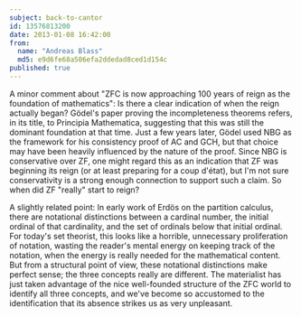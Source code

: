 ```yaml
---
subject: back-to-cantor
id: 13576813200
date: 2013-01-08 16:42:00
from:
  name: "Andreas Blass"
  md5: e9d6fe68a506efa2ddedad8ced1d154c
published: true
---
```

A minor comment about "ZFC is now approaching 100 years of reign as the foundation of mathematics": Is there a clear indication of when the reign actually began? Gödel's paper proving the incompleteness theorems refers, in its title, to Principia Mathematica, suggesting that this was still the dominant foundation at that time. Just a few years later, Gödel used NBG as the framework for his consistency proof of AC and GCH, but that choice may have been heavily influenced by the nature of the proof. Since NBG is conservative over ZF, one might regard this as an indication that ZF was beginning its reign (or at least preparing for a coup d'état), but I'm not sure conservativity is a strong enough connection to support such a claim. So when did ZF "really" start to reign? 

A slightly related point: In early work of Erdös on the partition calculus, there are notational distinctions between a cardinal number, the initial ordinal of that cardinality, and the set of ordinals below that initial ordinal. For today's set theorist, this looks like a horrible, unnecessary proliferation of notation, wasting the reader's mental energy on keeping track of the notation, when the energy is really needed for the mathematical content. But from a structural point of view, these notational distinctions make perfect sense; the three concepts really are different. The materialist has just taken advantage of the nice well-founded structure of the ZFC world to identify all three concepts, and we've become so accustomed to the identification that its absence strikes us as very unpleasant.

